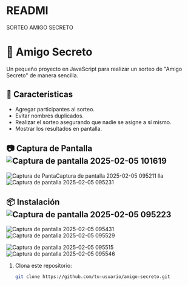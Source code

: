# READMI
SORTEO AMIGO SECRETO
# 🎁 Amigo Secreto

Un pequeño proyecto en JavaScript para realizar un sorteo de "Amigo Secreto" de manera sencilla.

## 🚀 Características

- Agregar participantes al sorteo.
- Evitar nombres duplicados.
- Realizar el sorteo asegurando que nadie se asigne a sí mismo.
- Mostrar los resultados en pantalla.

## 📷 Captura de Pantalla![Captura de pantalla 2025-02-05 101619](https://github.com/user-attachments/assets/a535d1e6-d7f7-4ec1-9c8e-cbf58b0caf0f)


![Captura de Panta![Captura de pantalla 2025-02-05 095211](https://github.com/user-attachments/assets/ba32b08e-efb6-421e-a9a1-7b95e0f7a2f0)
lla](assets/captura.png)
![Captura de pantalla 2025-02-05 095231](https://github.com/user-attachments/assets/cf944887-20e5-470b-b4c6-5ddcc12c4751)

## 📦 Instalación![Captura de pantalla 2025-02-05 095223](https://github.com/user-attachments/assets/49c049de-4d00-4af9-a807-d0a08d71dd40)
![Captura de pantalla 2025-02-05 095431](https://github.com/user-attachments/assets/c5dc0b54-1ec5-4ca1-8e73-ef61d8e5f431)
![Captura de pantalla 2025-02-05 095529](https://github.com/user-attachments/assets/1f75f979-4f96-469b-bdc8-d919dcf439e0)

![Captura de pantalla 2025-02-05 095515](https://github.com/user-attachments/assets/c4a1462f-74ec-4b70-bdd6-065c60d7aa4d)
![Captura de pantalla 2025-02-05 095546](https://github.com/user-attachments/assets/b350a29c-a9fc-4c09-b6d7-a84ccd464529)

1. Clona este repositorio:
   ```sh
   git clone https://github.com/tu-usuario/amigo-secreto.git
